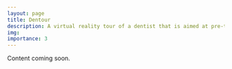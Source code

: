 ```yaml
---
layout: page
title: Dentour
description: A virtual reality tour of a dentist that is aimed at pre-teens/young adults between the ages of 12-16.
img: 
importance: 3
---
```


Content coming soon.